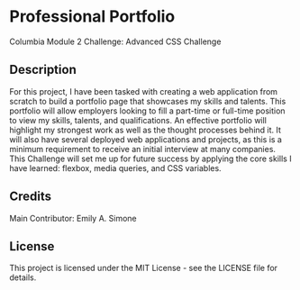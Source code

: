 # Professional Portfolio
Columbia Module 2 Challenge: Advanced CSS Challenge

## Description
For this project, I have been tasked with creating a web application from scratch to build a portfolio page that showcases my skills and talents. This portfolio will allow employers looking to fill a part-time or full-time position to view my skills, talents, and qualifications. An effective portfolio will highlight my strongest work as well as the thought processes behind it. It will also have several deployed web applications and projects, as this is a minimum requirement to receive an initial interview at many companies. This Challenge will set me up for future success by applying the core skills I have learned: flexbox, media queries, and CSS variables.

## Credits
Main Contributor: Emily A. Simone

## License
This project is licensed under the MIT License - see the LICENSE file for details.